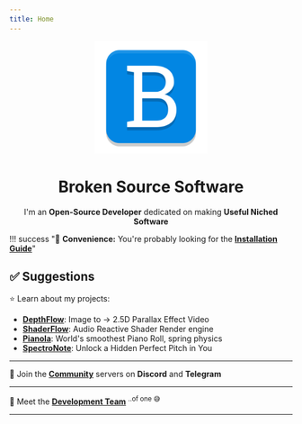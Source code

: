 ```yaml
---
title: Home
---
```


<div align="center">
  <a href="https://brokensrc.dev"><img src="./resources/images/broken.png" width="200"></a>
  <h1>Broken Source Software</h1>
  I'm an <b>Open-Source Developer</b> dedicated on making <b>Useful Niched Software</b>
</div>

!!! success "🚀 **Convenience:** You're probably looking for the [**Installation Guide**](get/index.md)"


## ✅ Suggestions

⭐️ Learn about my projects:

- [**DepthFlow**](depthflow/index.md): Image to → 2.5D Parallax Effect Video
- [**ShaderFlow**](shaderflow/index.md): Audio Reactive Shader Render engine
- [**Pianola**](pianola/index.md): World's smoothest Piano Roll, spring physics
- [**SpectroNote**](spectronote/index.md): Unlock a Hidden Perfect Pitch in You

<hr>

💬 Join the [**Community**](about/contact.md) servers on **Discord** and **Telegram**

<hr>

🚀 Meet the [**Development Team**](about/developers.md) <sup>..of one 😅</sup>

<hr>
